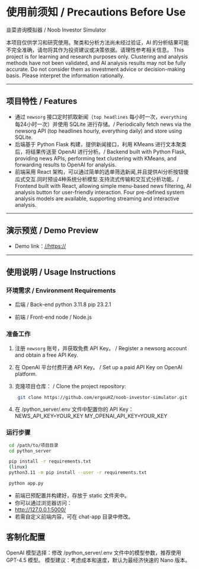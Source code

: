 # 使用前须知 / Precautions Before Use

韭菜咨询模拟器 / Noob Investor Simulator

本项目仅供学习和研究使用。聚类和分析方法尚未经过验证，AI 的分析结果可能不完全准确，请勿将其作为投资建议或决策依据。请理性参考相关信息。
This project is for learning and research purposes only. Clustering and analysis methods have not been validated, and AI analysis results may not be fully accurate. Do not consider them as investment advice or decision-making basis. Please interpret the information rationally.

---

## 项目特性 / Features

- 通过 `newsorg` 接口定时抓取新闻（`top headlines` 每小时一次，`everything` 每24小时一次）并使用 SQLite 进行存储。/ Periodically fetch news via the newsorg API (top headlines hourly, everything daily) and store using SQLite.
- 后端基于 Python Flask 构建，提供新闻接口，利用 KMeans 进行文本聚类后，将结果传送至 OpenAI 进行分析。/ Backend built with Python Flask, providing news APIs, performing text clustering with KMeans, and forwarding results to OpenAI for analysis.
- 前端采用 React 架构，可以通过简单的选单筛选新闻,并且提供AI分析按钮傻瓜式交互.同时预设4种系统分析模型.支持流式传输和交互式分析功能。/ Frontend built with React, allowing simple menu-based news filtering, AI analysis button for user-friendly interaction. Four pre-defined system analysis models are available, supporting streaming and interactive analysis.

---

## 演示预览 / Demo Preview

- Demo link：[//https://](https://noob-investor.dendi.top/app/)

---

## 使用说明 / Usage Instructions

### 环境需求 / Environment Requirements

- 后端 / Back-end
   python 3.11.8
   pip 23.2.1

- 前端 / Front-end
   node / Node.js

### 准备工作

1. 注册 `newsorg` 账号，并获取免费 API Key。
   / Register a newsorg account and obtain a free API Key.
2. 在 OpenAI 平台付费开通 API Key。
   / Set up a paid API Key on OpenAI platform.
3. 克隆项目仓库：
   / Clone the project repository:
   ```bash
    git clone https://github.com/ergouHZ/noob-investor-simulator.git
   ```

4. 在 /python_server/.env 文件中配置你的 API Key：
    NEWS_API_KEY=YOUR_KEY
    MY_OPENAI_API_KEY=YOUR_KEY


### 运行步骤
   ```bash
    cd /path/to/项目目录
    cd python_server

    pip install -r requirements.txt
    (linux)
    python3.11 -m pip install --user -r requirements.txt

    python app.py
   ```

- 前端已预配置并构建好，存放于 static 文件夹中。
- 你可以通过浏览器访问：
- http://127.0.0.1:5000/
- 若需自定义前端内容，可在 chat-app 目录中修改。

## 客制化配置
OpenAI 模型选择：修改 /python_server/.env 文件中的模型参数，推荐使用 GPT-4.5 模型。
模型建议：考虑成本和速度，默认为最经济快速的 Nano 版本。